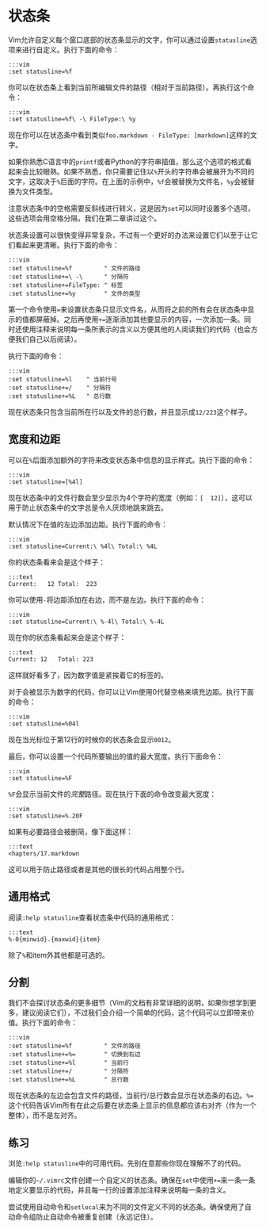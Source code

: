 状态条
============

Vim允许自定义每个窗口底部的状态条显示的文字，你可以通过设置`statusline`选项来进行自定义。执行下面的命令：

    :::vim
    :set statusline=%f

你可以在状态条上看到当前所编辑文件的路径（相对于当前路径）。再执行这个命令：

    :::vim
    :set statusline=%f\ -\ FileType:\ %y

现在你可以在状态条中看到类似`foo.markdown - FileType: [markdown]`这样的文字。

如果你熟悉C语言中的`printf`或者Python的字符串插值，那么这个选项的格式看起来会比较眼熟。如果不熟悉，你只需要记住以`%`开头的字符串会被展开为不同的文字，这取决于`%`后面的字符。在上面的示例中，`%f`会被替换为文件名，`%y`会被替换为文件类型。

注意状态条中的空格需要反斜线进行转义，这是因为`set`可以同时设置多个选项，这些选项会用空格分隔，我们在第二章讲过这个。

状态条设置可以很快变得非常复杂，不过有一个更好的办法来设置它们以至于让它们看起来更清晰。执行下面的命令：

    :::vim
    :set statusline=%f         " 文件的路径
    :set statusline+=\ -\      " 分隔符
    :set statusline+=FileType: " 标签
    :set statusline+=%y        " 文件的类型

第一个命令使用`=`来设置状态条只显示文件名，从而将之前的所有会在状态条中显示的值都屏蔽掉。之后再使用`+=`逐渐添加其他要显示的内容，一次添加一条。同时还使用注释来说明每一条所表示的含义以方便其他的人阅读我们的代码（也会方便我们自己以后阅读）。

执行下面的命令：

    :::vim
    :set statusline=%l    " 当前行号
    :set statusline+=/    " 分隔符
    :set statusline+=%L   " 总行数

现在状态条只包含当前所在行以及文件的总行数，并且显示成`12/223`这个样子。

宽度和边距
-----------------

可以在`%`后面添加额外的字符来改变状态条中信息的显示样式。执行下面的命令：

    :::vim
    :set statusline=[%4l]

现在状态条中的文件行数会至少显示为4个字符的宽度（例如：`[  12]`），这可以用于防止状态条中的文字总是令人厌烦地跳来跳去。

默认情况下在值的左边添加边距。执行下面的命令：

    :::vim
    :set statusline=Current:\ %4l\ Total:\ %4L

你的状态条看来会是这个样子：

    :::text
    Current:   12 Total:  223

你可以使用`-`将边距添加在右边，而不是左边。执行下面的命令：

    :::vim
    :set statusline=Current:\ %-4l\ Total:\ %-4L

现在你的状态条看起来会是这个样子：

    :::text
    Current: 12   Total: 223

这样就好看多了，因为数字值是紧挨着它的标签的。

对于会被显示为数字的代码，你可以让Vim使用0代替空格来填充边距。执行下面的命令：

    :::vim
    :set statusline=%04l

现在当光标位于第12行的时候你的状态条会显示`0012`。

最后，你可以设置一个代码所要输出的值的最大宽度。执行下面命令：

    :::vim
    :set statusline=%F

`%F`会显示当前文件的*完整*路径。现在执行下面的命令改变最大宽度：

    :::vim
    :set statusline=%.20F

如果有必要路径会被删简，像下面这样：

    :::text
    <hapters/17.markdown

这可以用于防止路径或者是其他的很长的代码占用整个行。

通用格式
--------------

阅读`:help statusline`查看状态条中代码的通用格式：

    :::text
    %-0{minwid}.{maxwid}{item}

除了`%`和item外其他都是可选的。

分割
---------

我们不会探讨状态条的更多细节（Vim的文档有非常详细的说明，如果你想学到更多，建议阅读它们），不过我们会介绍一个简单的代码，这个代码可以立即带来价值。执行下面的命令：

    :::vim
    :set statusline=%f         " 文件的路径
    :set statusline+=%=        " 切换到右边
    :set statusline+=%l        " 当前行
    :set statusline+=/         " 分隔符
    :set statusline+=%L        " 总行数

现在状态条的左边会包含文件的路径，当前行/总行数会显示在状态条的右边。`%=`这个代码告诉Vim所有在此之后要在状态条上显示的信息都应该右对齐（作为一个整体），而不是左对齐。

练习
---------

浏览`:help statusline`中的可用代码。先别在意那些你现在理解不了的代码。

编辑你的`~/.vimrc`文件创建一个自定义的状态条。确保在`set`中使用`+=`来一条一条地定义要显示的代码，并且每一行的设置添加注释来说明每一条的含义。

尝试使用自动命令和`setlocal`来为不同的文件定义不同的状态条。确保使用了自动命令组防止自动命令被重复创建（永远记住）。
